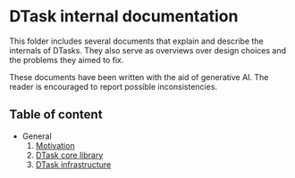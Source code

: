 # DTask internal documentation

This folder includes several documents that explain and describe the internals of DTasks.
They also serve as overviews over design choices and the problems they aimed to fix.

These documents have been written with the aid of generative AI.
The reader is encouraged to report possible inconsistencies.

## Table of content

- General
  1. [Motivation](./general/motivation.md)
  2. [DTask core library](./general/core.md)
  3. [DTask infrastructure](./general/infrastructure.md)